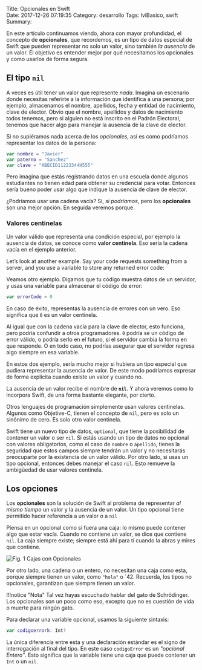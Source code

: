 Title:  Opcionales en Swift   
Date: 2017-12-26 07:19:35
Category: desarrollo
Tags: lvlBasico, swift
Summary: 


En este artículo continuamos viendo, ahora con mayor profundidad, el concepto de __opcionales__, que recordemos, es un tipo de datos especial de Swift que pueden representar no solo un valor, sino también *la ausencia* de un valor. El objetivo es entender mejor por qué necesitamos los opcionales y como usarlos de forma segura.

## El tipo `nil`

A veces es útil tener un valor que represente *nada*. Imagina un escenario donde necesitas referirte a la información que identifica a una persona; por ejemplo, almacenamos el nombre, apellidos, fecha y entidad de nacimiento, clave de elector. Obvio que el nombre, apellidos y datos de nacimiento todos tenemos, pero si alguien no está inscrito en el Padrón Electoral, tenemos que hacer algo para manejar la ausencia de la clave de elector.

Si no supiéramos nada acerca de los *opcionales*, así es como podríamos representar los datos de la persona:

```swift
var nombre = "Javier"
var paterno = "Sanchez"
var clave = "ABECID11223344H555"
```

Pero imagina que estás registrando datos en una escuela donde algunos estudiantes no tienen edad para obtener su credencial para votar. Entonces sería bueno poder usar algo que indique la ausencia de clave de elector. 

¿Podríamos usar una cadena vacía? Si, *si podríamos*, pero los **opcionales** son una mejor opción. En seguida veremos porque.

### Valores centinelas

Un valor válido que representa una condición especial, por ejemplo la ausencia de datos, se conoce como **valor centinela**. Eso sería la cadena vacía en el ejemplo anterior.

Let’s look at another example. Say your code requests something from a server, and you use a variable to store any returned error code:

Veamos otro ejemplo. Digamos que tu código muestra datos de un servidor, y usas una variable para almacenar el código de error:

```swift
var errorCode = 0
```

En caso de éxito, representas la ausencia de errores con un vero. Eso significa que `0` es un valor centinela.

Al igual que con la cadena vacía para la clave de elector, esto funciona, pero podría confundir a otros programadores. `0` podría se un código de error válido, o podría serlo en el futuro, si el servidor cambia la forma en que responde. O en todo caso, no podrías asegurar que el servidor regresa algo siempre en esa variable.

En estos dos ejemplo, sería mucho mejor si hubiera un tipo especial que pudiera representar la ausencia de valor. De este modo podríamos expresar de forma explícita cuando existe un valor y cuando no.

La ausencia de un valor recibe el nombre de **`nil`**. Y ahora veremos como lo incorpora Swift, de una forma bastante elegante, por cierto.

Otros lenguajes de programación simplemente usan valores centinelas. Algunos como Objetive-C, tienen el concepto de `nil`, pero es solo un sinónimo de cero. Es solo otro valor centinela.

Swift tiene un nuevo tipo de datos, `optional`, que tiene la posibilidad de contener un valor o ser `nil`. Si estás usando un tipo de datos no opcional con valores obligatorios, como el caso de `nombre` o `apellido`, tienes la seguridad que estos campos siempre tendrán un valor y no necesitarás preocuparte por la existencia de un valor válido. Por otro lado, si usas un tipo opcional, entonces debes manejar el caso `nil`. Esto remueve la ambigüedad de usar valores centinela.

## Los opciones
Los **opcionales** son la solución de Swift al problema de representar *al mismo tiempo* un valor y la ausencia de un valor. Un tipo opcional tiene permitido hacer referencia a un valor o a `nil`

Piensa en un opcional como si fuera una caja: lo mismo puede contener algo que estar vacía. Cuando no contiene un valor, se dice que contiene `nil`. La caja siempre existe; siempre está ahí para ti cuando la abras y mires que contiene.

![Fig. 1 Cajas con Opcionales](https://media.toledano.org/images/2018/001-cajas_opcionales.png)

Por otro lado, una cadena o un entero, no necesitan una caja como esta, porque siempre tienen un valor, como `"hola"` o `42. Recuerda, los tipos no opcionales, garantizan que siempre tienen un valor.

!!!notice "Nota"
    Tal vez hayas escuchado hablar del gato de Schrödinger. Los opcionales son un poco como eso, excepto que no es cuestión de vida o muerte para ningún gato.
    
Para declarar una variable opcional, usamos la siguiente sintaxis:

```swift
var codigoerrork: Int?
```

La única diferencia entre esta y una declaración estándar es el signo de interrogación al final del tipo. En este caso `codigoError` es un _"opcional Entero"_. Esto significa que la variable tiene una caja que puede contener un `Int` o un `nil`.



